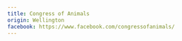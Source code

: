 ```yaml
---
title: Congress of Animals
origin: Wellington
facebook: https://www.facebook.com/congressofanimals/
---
```

